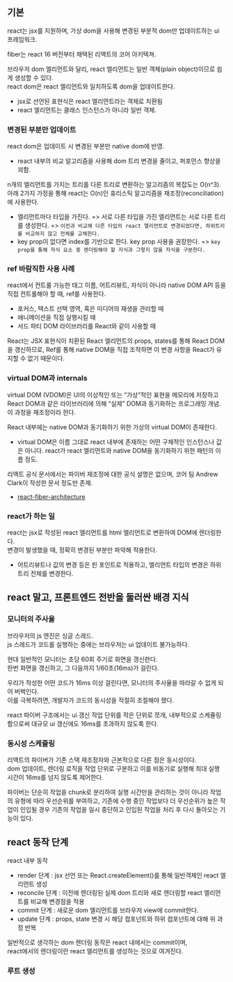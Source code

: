 ## 기본

react는 jsx를 지원하며, 가상 dom을 사용해 변경된 부분적 dom만 업데이트하는 ui 프레임워크.

fiber는 react 16 버전부터 채택된 리액트의 코어 아키텍쳐.

브라우저 dom 엘리먼트와 달리, react 엘리먼트는 일반 객체(plain object)이므로 쉽게 생성할 수 있다.
<br>react dom은 react 엘리먼트와 일치하도록 dom을 업데이트한다.

- jsx로 선언된 표현식은 react 엘리먼트라는 객체로 치환됨
- react 엘리먼트는 클래스 인스턴스가 아니라 일반 객체.

### 변경된 부분만 업데이트

react dom은 업데이트 시 변경된 부분만 native dom에 반영.

- react 내부의 비교 알고리즘을 사용해 dom 트리 변경을 줄이고, 퍼포먼스 향상을 꾀함.

n개의 엘리먼트를 가지는 트리를 다른 트리로 변환하는 알고리즘의 복잡도는 O(n^3).
<br>아래 2가지 가정을 통해 react는 O(n)인 휴리스틱 알고리즘을 재조정(reconciliation)에 사용한다.

- 엘리먼트마다 타입을 가진다. => 서로 다른 타입을 가진 엘리먼트는 서로 다른 트리를 생성한다. => `이전과 비교해 다른 타입의 react 엘리먼트로 변경되었다면, 하위트리를 비교하지 않고 전체를 교체한다.`
- key prop이 없다면 index를 기반으로 한다. key prop 사용을 권장한다. => `key prop을 통해 자식 요소 중 렌더링해야 할 자식과 그렇지 않을 자식을 구분한다.`

### ref 바람직한 사용 사례

react에서 컨트롤 가능한 태그 이름, 어트리뷰트, 자식이 아니라 native DOM API 등을 직접 컨트롤해야 할 때, ref를 사용한다.

- 포커스, 텍스트 선택 영역, 혹은 미디어의 재생을 관리할 때
- 애니메이션을 직접 실행시킬 때
- 서드 파티 DOM 라이브러리를 React와 같이 사용할 때

React는 JSX 표현식이 치환된 React 엘리먼트의 props, states를 통해 React DOM을 갱신하므로, Ref를 통해 native DOM을 직접 조작하면 이 변경 사항을 React가 유지할 수 없기 때문이다.

### virtual DOM과 internals

virtual DOM (VDOM)은 UI의 이상적인 또는 “가상”적인 표현을 메모리에 저장하고 React DOM과 같은 라이브러리에 의해 “실제” DOM과 동기화하는 프로그래밍 개념. 이 과정을 재조정이라 한다.

React 내부에는 native DOM과 동기화하기 위한 가상의 virtual DOM이 존재한다.

- virtual DOM은 이름 그대로 react 내부에 존재하는 어떤 구체적인 인스턴스나 값은 아니다. react가 react 엘리먼트와 native DOM을 동기화하기 위한 패턴의 이름 정도.

리액트 공식 문서에서는 파이버 재조정에 대한 공식 설명은 없으며, 코어 팀 Andrew Clark이 작성한 문서 정도만 존재.

- [react-fiber-architecture](https://github.com/acdlite/react-fiber-architecture)

### react가 하는 일

react는 jsx로 작성된 react 엘리먼트를 html 엘리먼트로 변환하여 DOM에 렌더링한다.
<br>변경이 발생했을 때, 정확히 변경된 부분만 파악해 적용한다.

- 어트리뷰트나 값의 변경 등은 핀 포인트로 적용하고, 엘리먼트 타입의 변경은 하위 트리 전체를 변경한다.

## react 말고, 프론트엔드 전반을 둘러싼 배경 지식

### 모니터의 주사율

브라우저의 js 엔진은 싱글 스레드.
<br>js 스레드가 코드를 실행하는 중에는 브라우저는 ui 업데이트 불가능하다.

현대 일반적인 모니터는 초당 60회 주기로 화면을 갱신한다.
<br>한번 화면을 갱신하고, 그 다음까지 1/60초(16ms)가 걸린다.

우리가 작성한 어떤 코드가 16ms 이상 걸린다면, 모니터의 주사율을 따라갈 수 없게 되어 버벅인다.
<br>이를 극복하려면, 개발자가 코드의 동시성을 적절히 조절해야 했다.

react 파이버 구조에서는 ui 갱신 작업 단위를 작은 단위로 쪼개, 내부적으로 스케쥴링함으로써 대규모 ui 갱신에도 16ms를 초과하지 않도록 한다.

### 동시성 스케쥴링

리액트의 파이버가 기존 스택 재조정자와 근본적으로 다른 점은 동시성이다.
<br>dom 업데이트, 렌더링 로직을 작업 단위로 구분하고 이를 비동기로 실행해 최대 실행 시간이 16ms를 넘지 않도록 제어한다.

파이버는 단순히 작업을 chunk로 분리하여 실행 시간만을 관리하는 것이 아니라 작업의 유형에 따라 우선순위를 부여하고, 기존에 수행 중인 작업보다 더 우선순위가 높은 작업이 인입될 경우 기존의 작업을 일시 중단하고 인입된 작업을 처리 후 다시 돌아오는 기능이 있다.

## react 동작 단계

react 내부 동작

- render 단계 : jsx 선언 또는 React.createElement()를 통해 일반객체인 react 엘리먼트 생성
- reconcile 단계 : 이전에 렌더링된 실제 dom 트리와 새로 렌더링할 react 엘리먼트를 비교해 변경점을 적용
- commit 단계 : 새로운 dom 엘리먼트를 브라우저 view에 commit한다.
- update 단계 : props, state 변경 시 해당 컴포넌트와 하위 컴포넌트에 대해 위 과정 반복

일반적으로 생각하는 dom 렌더링 동작은 react 내에서는 commit이며,
<br>react에서의 렌더링이란 react 엘리먼트를 생성하는 것으로 여겨진다.

### 루트 생성

